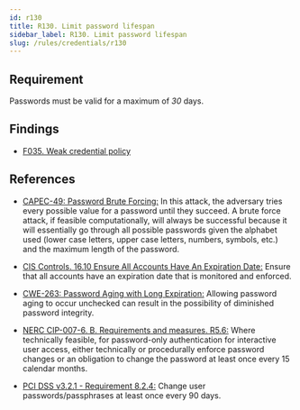 ```yaml
---
id: r130
title: R130. Limit password lifespan
sidebar_label: R130. Limit password lifespan
slug: /rules/credentials/r130
---
```


## Requirement

Passwords must be valid for a maximum of *30* days.

## Findings

- [F035. Weak credential policy](https://fluidattacks.com/products/rules/findings/035/)

## References

- [CAPEC-49: Password Brute Forcing:](http://capec.mitre.org/data/definitions/49.html)
In this attack, the adversary tries every possible value for a password until
they succeed.
A brute force attack, if feasible computationally, will always be successful
because it will essentially go through all possible passwords given the
alphabet used (lower case letters, upper case letters, numbers, symbols, etc.)
and the maximum length of the password.

- [CIS Controls. 16.10 Ensure All Accounts Have An Expiration Date:](https://www.cisecurity.org/controls/)
Ensure that all accounts have an expiration date that is monitored and
enforced.

- [CWE-263: Password Aging with Long Expiration:](https://cwe.mitre.org/data/definitions/263.html)
Allowing password aging to occur unchecked can result in the possibility of
diminished password integrity.

- [NERC CIP-007-6. B. Requirements and measures. R5.6:](https://www.nerc.com/pa/Stand/Reliability%20Standards/CIP-007-6.pdf)
Where technically feasible, for password-only authentication for interactive user access,
either technically or procedurally enforce password changes or an obligation to
change the password at least once every 15 calendar months.

- [PCI DSS v3.2.1 - Requirement 8.2.4:](https://www.pcisecuritystandards.org/documents/PCI_DSS_v3-2-1.pdf)
Change user passwords/passphrases at least once every 90 days.
